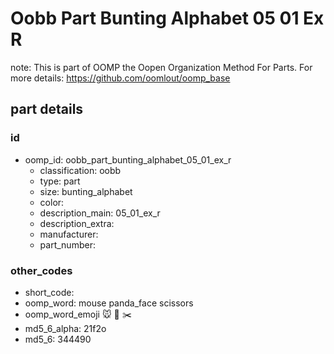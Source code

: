 # Oobb Part Bunting Alphabet 05 01 Ex R  

note: This is part of OOMP the Oopen Organization Method For Parts. For more details: https://github.com/oomlout/oomp_base

##  part details





### id
* oomp_id: oobb_part_bunting_alphabet_05_01_ex_r
  * classification: oobb
  * type: part
  * size: bunting_alphabet
  * color: 
  * description_main: 05_01_ex_r
  * description_extra: 
  * manufacturer: 
  * part_number: 

### other_codes
* short_code: 
* oomp_word: mouse panda_face scissors
* oomp_word_emoji :mouse: :panda_face: :scissors:
* md5_6_alpha: 21f2o
* md5_6: 344490